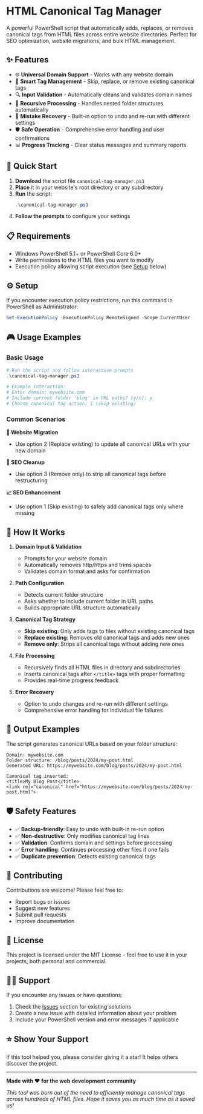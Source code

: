 # HTML Canonical Tag Manager

A powerful PowerShell script that automatically adds, replaces, or removes canonical tags from HTML files across entire website directories. Perfect for SEO optimization, website migrations, and bulk HTML management.

## ✨ Features

- 🌐 **Universal Domain Support** - Works with any website domain
- 🎯 **Smart Tag Management** - Skip, replace, or remove existing canonical tags
- 🔍 **Input Validation** - Automatically cleans and validates domain names
- 📁 **Recursive Processing** - Handles nested folder structures automatically
- 🔄 **Mistake Recovery** - Built-in option to undo and re-run with different settings
- 🛡️ **Safe Operation** - Comprehensive error handling and user confirmations
- 📊 **Progress Tracking** - Clear status messages and summary reports

## 🚀 Quick Start

1. **Download** the script file `canonical-tag-manager.ps1`
2. **Place** it in your website's root directory or any subdirectory
3. **Run** the script:
   ```powershell
   .\canonical-tag-manager.ps1
   ```
4. **Follow the prompts** to configure your settings

## 📋 Requirements

- Windows PowerShell 5.1+ or PowerShell Core 6.0+
- Write permissions to the HTML files you want to modify
- Execution policy allowing script execution (see [Setup](#setup) below)

## ⚙️ Setup

If you encounter execution policy restrictions, run this command in PowerShell as Administrator:

```powershell
Set-ExecutionPolicy -ExecutionPolicy RemoteSigned -Scope CurrentUser
```

## 🎮 Usage Examples

### Basic Usage
```powershell
# Run the script and follow interactive prompts
.\canonical-tag-manager.ps1

# Example interaction:
# Enter domain: mywebsite.com
# Include current folder 'blog' in URL paths? (y/n): y
# Choose canonical tag action: 1 (skip existing)
```

### Common Scenarios

**🔄 Website Migration**
- Use option 2 (Replace existing) to update all canonical URLs with your new domain

**🧹 SEO Cleanup** 
- Use option 3 (Remove only) to strip all canonical tags before restructuring

**📈 SEO Enhancement**
- Use option 1 (Skip existing) to safely add canonical tags only where missing

## 📖 How It Works

1. **Domain Input & Validation**
   - Prompts for your website domain
   - Automatically removes http/https and trims spaces
   - Validates domain format and asks for confirmation

2. **Path Configuration**
   - Detects current folder structure
   - Asks whether to include current folder in URL paths
   - Builds appropriate URL structure automatically

3. **Canonical Tag Strategy**
   - **Skip existing**: Only adds tags to files without existing canonical tags
   - **Replace existing**: Removes old canonical tags and adds new ones
   - **Remove only**: Strips all canonical tags without adding new ones

4. **File Processing**
   - Recursively finds all HTML files in directory and subdirectories
   - Inserts canonical tags after `</title>` tags with proper formatting
   - Provides real-time progress feedback

5. **Error Recovery**
   - Option to undo changes and re-run with different settings
   - Comprehensive error handling for individual file failures

## 🎯 Output Examples

The script generates canonical URLs based on your folder structure:

```
Domain: mywebsite.com
Folder structure: /blog/posts/2024/my-post.html
Generated URL: https://mywebsite.com/blog/posts/2024/my-post.html

Canonical tag inserted:
<title>My Blog Post</title>
<link rel="canonical" href="https://mywebsite.com/blog/posts/2024/my-post.html">
```

## 🛡️ Safety Features

- ✅ **Backup-friendly**: Easy to undo with built-in re-run option
- ✅ **Non-destructive**: Only modifies canonical tag lines
- ✅ **Validation**: Confirms domain and settings before processing
- ✅ **Error handling**: Continues processing other files if one fails
- ✅ **Duplicate prevention**: Detects existing canonical tags

## 🤝 Contributing

Contributions are welcome! Please feel free to:

- Report bugs or issues
- Suggest new features
- Submit pull requests
- Improve documentation

## 📝 License

This project is licensed under the MIT License - feel free to use it in your projects, both personal and commercial.

## 🙋‍♀️ Support

If you encounter any issues or have questions:

1. Check the [Issues](../../issues) section for existing solutions
2. Create a new issue with detailed information about your problem
3. Include your PowerShell version and error messages if applicable

## ⭐ Show Your Support

If this tool helped you, please consider giving it a star! It helps others discover the project.

---

**Made with ❤️ for the web development community**

*This tool was born out of the need to efficiently manage canonical tags across hundreds of HTML files. Hope it saves you as much time as it saved us!*
